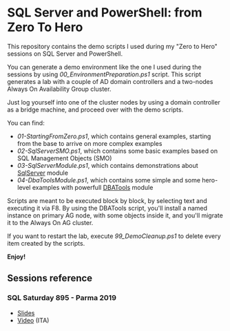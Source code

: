 # SQL Server and PowerShell: from Zero To Hero

This repository contains the demo scripts I used during my "Zero to Hero" sessions on SQL Server and PowerShell.

You can generate a demo environment like the one I used during the sessions by using *00_EnvironmentPreparation.ps1* script.
This script generates a lab with a couple of AD domain controllers and a two-nodes Always On Availability Group cluster.

Just log yourself into one of the cluster nodes by using a domain controller as a bridge machine, and proceed over with the demo scripts.

You can find:
- *01-StartingFromZero.ps1*, which contains general examples, starting from the base to arrive on more complex examples
- *02-SqlServerSMO.ps1*, which contains some basic examples based on SQL Management Objects (SMO)
- *03-SqlServerModule.ps1*, which contains demonstrations about [SqlServer](https://docs.microsoft.com/en-us/powershell/module/sqlserver/?view=sqlserver-ps) module
- *04-DbaToolsModule.ps1*, which contains some simple and some hero-level examples with powerfull [DBATools](https://dbatools.io) module

Scripts are meant to be executed block by block, by selecting text and executing it via F8.
By using the DBATools script, you'll install a named instance on primary AG node, with some objects inside it, and you'll migrate it to the Always On AG cluster.

If you want to restart the lab, execute *99_DemoCleanup.ps1* to delete every item created by the scripts.

**Enjoy!**

## Sessions reference
### SQL Saturday 895 - Parma 2019
- [Slides](https://www.slideshare.net/MarcoObinu/sql-saturday-895-sql-server-e-powershell-from-zero-to-hero)
- [Video](https://youtu.be/yR3TfZfzHss) (ITA)

